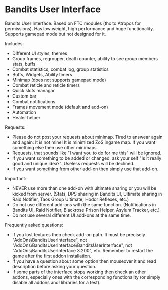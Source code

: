 # Bandits User Interface

Bandits User Interface. Based on FTC modules (thx to Atropos for permissions). Has low weight, high performance and huge functionality. Supports gamepad mode but not designed for it.

Includes:
- Different UI styles, themes
- Group frames, regrouper, death counter, ability to see group members stats, buffs
- Combat statistics, combat log, group statistics
- Buffs, Widgets, Ability timers
- Minimap (does not supports gamepad mode)
- Combat reticle and reticle timers
- Quick slots managar
- Custom bar
- Combat notifications
- Frames movement mode (default and add-on)
- Automation
- Healer helper

Requests:
- Please do not post your requests about minimap. Tired to answear again and again: It is not mine! It is minimized ZoS ingame map. If you want something else then use other minimaps.
- Requests, that sounds like "I want you to do for me this" will be ignored.
- If you want something to be added or changed, ask your self "Is it really good and unique idea?". Useless requests will be declined.
- If you want something from other add-on then simply use that add-on.

Important:
- NEVER use more than one add-on with ultimate sharing or you will be kicked from server. (Stats, DPS sharing in Bandits UI, Ultimate sharing in Raid Notifier, Taos Group Ultimate, Hodor Reflexes, etc.)
- Do not use different add-ons with the same function. (Notifications in Bandits UI, Raid Notifier, Blackrose Prison Helper, Asylum Tracker, etc.)
- Do not use several different UI add-ons at the same time.

Frequently asked questions:
- If you lost textures then check add-on path. It must be precisely "AddOns\BanditsUserInterface", not "AddOns\BanditsUserInterface\BanditsUserInterface", not "AddOns\BanditsUserInterface 3.200", etc. Remember to restart the game after the first addon installation.
- If you have a question about some option then mouseover it and read description before asking your question.
- If some parts of the interface stops working then check an other addons, especially ones with the corresponding functionality (or simply disable all addons and! libraries for a test).
